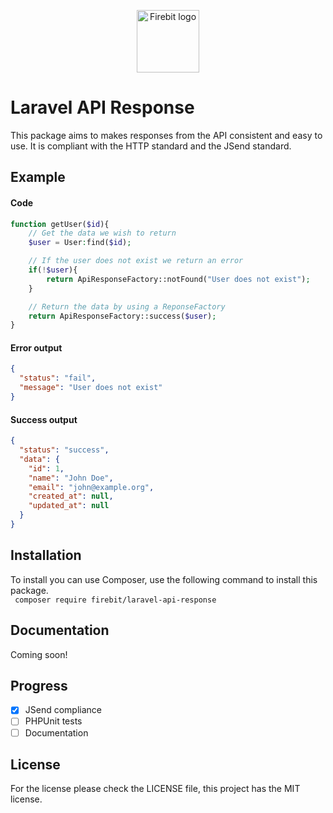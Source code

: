 <a href="http://hazelint.nl/">
    <p align="center">
      <img src="https://avatars.githubusercontent.com/u/81779449?s=200&v=4" height="100px" alt="Firebit logo"/>
    </p>
</a>

# Laravel API Response

This package aims to makes responses from the API consistent and easy to use. It is compliant with the HTTP standard and the JSend standard.

## Example

#### Code

```php
function getUser($id){
    // Get the data we wish to return
    $user = User:find($id);

    // If the user does not exist we return an error
    if(!$user){
        return ApiResponseFactory::notFound("User does not exist");
    }

    // Return the data by using a ReponseFactory
    return ApiResponseFactory::success($user);
}
```

#### Error output

```json
{
  "status": "fail",
  "message": "User does not exist"
}
```

#### Success output

```json
{
  "status": "success",
  "data": {
    "id": 1,
    "name": "John Doe",
    "email": "john@example.org",
    "created_at": null,
    "updated_at": null
  }
}
```

## Installation

To install you can use Composer, use the following command to install this package. <br/>
` composer require firebit/laravel-api-response`

## Documentation

Coming soon!

## Progress

- [x] JSend compliance
- [ ] PHPUnit tests
- [ ] Documentation

## License

For the license please check the LICENSE file, this project has the MIT license.
